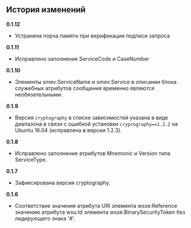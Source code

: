 ## История изменений

**0.1.12**
- Устранена порча памяти при верификации подписи запроса

**0.1.11**
- Исправлено заполнение ServiceCode и CaseNumber

**0.1.10**
- Элементы smev:ServiceName и smev:Service в описании блока служебных атрибутов сообщения временно являются необязательными.

**0.1.9**
- Версия ``cryptography`` в списке зависимостей указана в виде диапазона в
  связи с ошибкой установки ``cryprography==1.2.2`` на Ubuntu 16.04 (исправлена
  в версии 1.2.3).

**0.1.8**
- Исправлено заполнение атрибутов Mnemonic и Version типа ServiceType.

**0.1.7**
- Зафиксирована версия cryptography.

**0.1.6**
- Соответствие значения атрибута URI элемента wsse:Reference значению атрибута wsu:Id элемента wsse:BinarySecurityToken без лидирующего знака '#'.
